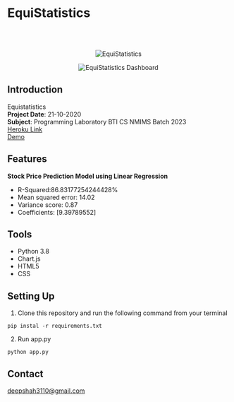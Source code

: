 # EquiStatistics

<br />
<br />


<p align="center">
    <img src="https://i.imgur.com/Qu94jxk.jpeg" alt="EquiStatistics" height="">
  </a>
</p>
<p align="center">
    <img src="https://i.imgur.com/F5ON81r.jpeg" alt="EquiStatistics Dashboard" height="">
  </a>
</p>

<!-- DOCUMENTATION -->
## Introduction
Equistatistics
<br/>
**Project Date**: 21-10-2020
<br/>
**Subject**: Programming Laboratory BTI CS NMIMS Batch 2023
<br/>
[Heroku Link](https://equistatistics.herokuapp.com/)
<br/>
[Demo](https://youtu.be/hEB0Y_G1KCM)

## Features
**Stock Price Prediction Model using Linear Regression**
<ul>
  <li>R-Squared:86.83177254244428%</li>
  <li>Mean squared error: 14.02</li>
  <li>Variance score: 0.87</li>
  <li>Coefficients: [9.39789552]</li>  


</ul>

## Tools
<ul>  
<li>Python 3.8</li>  
<li>Chart.js</li>  
<li>HTML5</li>  
<li>CSS</li>  
</ul>




## Setting Up


1. Clone this repository and run the following command from your terminal

```
pip instal -r requirements.txt
```

2. Run app.py
```
python app.py
```


<!-- CONTACT -->
## Contact
deepshah3110@gmail.com
